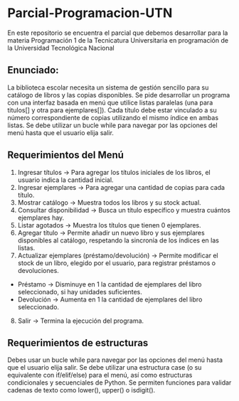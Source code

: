 # Parcial-Programacion-UTN

En este repositorio se encuentra el parcial que debemos desarrollar para la materia Programación 1 de la Tecnicatura Universitaria en programación de la Universidad Tecnológica Nacional

## Enunciado:

La biblioteca escolar necesita un sistema de gestión sencillo para su catálogo de libros y las
copias disponibles. Se pide desarrollar un programa con una interfaz basada en menú que
utilice listas paralelas (una para titulos[] y otra para ejemplares[]). Cada título debe estar
vinculado a su número correspondiente de copias utilizando el mismo índice en ambas listas.
Se debe utilizar un bucle while para navegar por las opciones del menú hasta que el usuario
elija salir.

## Requerimientos del Menú

1. Ingresar títulos → Para agregar los títulos iniciales de los libros, el usuario indica la cantidad inicial.
2. Ingresar ejemplares → Para agregar una cantidad de copias para cada título.
3. Mostrar catálogo → Muestra todos los libros y su stock actual.
4. Consultar disponibilidad → Busca un título específico y muestra cuántos ejemplares hay.
5. Listar agotados → Muestra los títulos que tienen 0 ejemplares.
6. Agregar título → Permite añadir un nuevo libro y sus ejemplares disponibles al catálogo, respetando la sincronía de los índices en las listas.
7. Actualizar ejemplares (préstamo/devolución) → Permite modificar el stock de un libro, elegido por el usuario, para registrar préstamos o devoluciones.

- Préstamo -> Disminuye en 1 la cantidad de ejemplares del libro seleccionado, si hay unidades suficientes.
- Devolución -> Aumenta en 1 la cantidad de ejemplares del libro seleccionado.

8. Salir → Termina la ejecución del programa.

## Requerimientos de estructuras

Debes usar un bucle while para navegar por las opciones del menú hasta que el usuario elija salir. Se debe utilizar una estructura case (o su equivalente con if/elif/else) para el menú, así como estructuras condicionales y secuenciales de Python. Se permiten funciones para validar cadenas de texto como lower(), upper() o isdigit().
